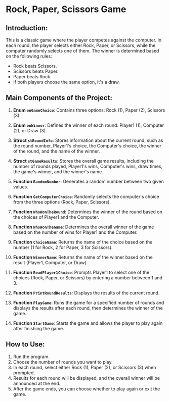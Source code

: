 # Rock, Paper, Scissors Game

## Introduction:
This is a classic game where the player competes against the computer. In each round, the player selects either Rock, Paper, or Scissors, while the computer randomly selects one of them. The winner is determined based on the following rules:
- Rock beats Scissors.
- Scissors beats Paper.
- Paper beats Rock.
- If both players choose the same option, it's a draw.

## Main Components of the Project:
1. **Enum `enGameChoice`**:
   Contains three options: Rock (1), Paper (2), Scissors (3).

2. **Enum `enWinner`**:
   Defines the winner of each round: Player1 (1), Computer (2), or Draw (3).

3. **Struct `stRoundInfo`**:
   Stores information about the current round, such as the round number, Player1's choice, the Computer's choice, the winner of the round, and the name of the winner.

4. **Struct `stGameResults`**:
   Stores the overall game results, including the number of rounds played, Player1's wins, Computer's wins, draw times, the game's winner, and the winner's name.

5. **Function `RandomNumber`**:
   Generates a random number between two given values.

6. **Function `GetComputerChoice`**:
   Randomly selects the computer's choice from the three options (Rock, Paper, Scissors).

7. **Function `WhoWonTheRound`**:
   Determines the winner of the round based on the choices of Player1 and the Computer.

8. **Function `WhoWonTheGame`**:
   Determines the overall winner of the game based on the number of wins for Player1 and the Computer.

9. **Function `ChoiceName`**:
   Returns the name of the choice based on the number (1 for Rock, 2 for Paper, 3 for Scissors).

10. **Function `WinnerName`**:
   Returns the name of the winner based on the result (Player1, Computer, or Draw).

11. **Function `ReadPlayer1Choice`**:
   Prompts Player1 to select one of the choices (Rock, Paper, or Scissors) by entering a number between 1 and 3.

12. **Function `PrintRoundResults`**:
   Displays the results of the current round.

13. **Function `PlayGame`**:
   Runs the game for a specified number of rounds and displays the results after each round, then determines the winner of the game.

14. **Function `StartGame`**:
   Starts the game and allows the player to play again after finishing the game.

## How to Use:
1. Run the program.
2. Choose the number of rounds you want to play.
3. In each round, select either Rock (1), Paper (2), or Scissors (3) when prompted.
4. Results for each round will be displayed, and the overall winner will be announced at the end.
5. After the game ends, you can choose whether to play again or exit the game.

